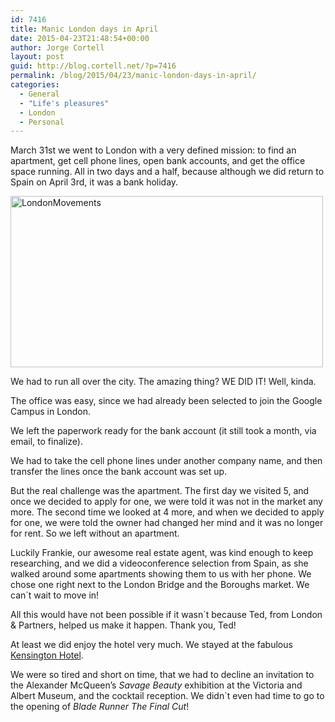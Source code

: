 ```yaml
---
id: 7416
title: Manic London days in April
date: 2015-04-23T21:48:54+00:00
author: Jorge Cortell
layout: post
guid: http://blog.cortell.net/?p=7416
permalink: /blog/2015/04/23/manic-london-days-in-april/
categories:
  - General
  - "Life's pleasures"
  - London
  - Personal
---
```

March 31st we went to London with a very defined mission: to find an apartment, get cell phone lines, open bank accounts, and get the office space running. All in two days and a half, because although we did return to Spain on April 3rd, it was a bank holiday.

[<img class=" aligncenter" src="https://farm8.staticflickr.com/7602/17198397232_1f52042e1b.jpg" alt="LondonMovements" width="500" height="274" />](https://www.flickr.com/photos/jcortell/17198397232 "LondonMovements by Jorge Cortell, on Flickr")

We had to run all over the city. The amazing thing? WE DID IT! Well, kinda.

The office was easy, since we had already been selected to join the Google Campus in London.

We left the paperwork ready for the bank account (it still took a month, via email, to finalize).

We had to take the cell phone lines under another company name, and then transfer the lines once the bank account was set up.

But the real challenge was the apartment. The first day we visited 5, and once we decided to apply for one, we were told it was not in the market any more. The second time we looked at 4 more, and when we decided to apply for one, we were told the owner had changed her mind and it was no longer for rent. So we left without an apartment.

Luckily Frankie, our awesome real estate agent, was kind enough to keep researching, and we did a videoconference selection from Spain, as she walked around some apartments showing them to us with her phone. We chose one right next to the London Bridge and the Boroughs market. We can`t wait to move in!

All this would have not been possible if it wasn`t because Ted, from London & Partners, helped us make it happen. Thank you, Ted!

At least we did enjoy the hotel very much. We stayed at the fabulous <a href="http://www.doylecollection.com/hotels/the-kensington-hotel" target="_blank">Kensington Hotel</a>.

We were so tired and short on time, that we had to decline an invitation to the Alexander McQueen’s _Savage Beauty_ exhibition at the Victoria and Albert Museum, and the cocktail reception. We didn`t even had time to go to the opening of _Blade Runner The Final Cut_!